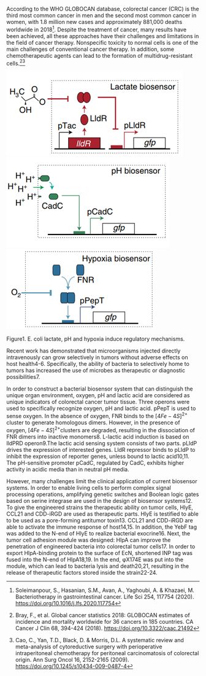According to the WHO GLOBOCAN database, colorectal cancer (CRC) is the third most common cancer in men and the second most common cancer in women, with 1.8 million new cases and approximately 881,000 deaths worldwide in 2018[^1]. Despite the treatment of cancer, many results have been achieved, all these approaches have their challenges and limitations in the field of cancer therapy. Nonspecific toxicity to normal cells is one of the main challenges of conventional cancer therapy. In addition, some chemotherapeutic agents can lead to the formation of multidrug-resistant cells.[^2][^3]

![fig1](img/description/fig1.png)![fig2](img/description/fig2.png)![fig3](img/description/fig3.png)

Figure1. E. coli lactate, pH and hypoxia induce regulatory mechanisms.

Recent work has demonstrated that microorganisms injected directly intravenously can grow selectively in tumors without adverse effects on host health4-6. Specifically, the ability of bacteria to selectively home to tumors has increased the use of microbes as therapeutic or diagnostic possibilities7.

In order to construct a bacterial biosensor system that can distinguish the unique organ environment, oxygen, pH and lactic acid are considered as unique indicators of colorectal cancer tumor tissue. Three operons were used to specifically recognize oxygen, pH and lactic acid. pPepT is used to sense oxygen. In the absence of oxygen, FNR binds to the $[4Fe-4S]^{2+}$ cluster to generate homologous dimers. However, in the presence of oxygen, $[4Fe-4S]^{2+}$clusters are degraded, resulting in the dissociation of FNR dimers into inactive monomers8. L-lactic acid induction is based
on lldPRD operon9.The lactic acid sensing system consists of two parts. pLldP drives the expression of interested genes. LldR repressor binds to pLldP to inhibit the expression of reporter genes, unless bound to lactic acid10,11. The pH-sensitive promoter pCadC, regulated by CadC, exhibits higher activity in acidic media than in neutral pH media.

However, many challenges limit the clinical application of current biosensor systems. In order to enable living cells to perform complex signal processing operations, amplifying genetic switches and Boolean logic gates based on serine integrase are used in the design of biosensor systems12. To give the engineered strains the therapeutic ability on tumor cells, HlyE, CCL21 and CDD-iRGD are used as therapeutic parts. HlyE is testified to able to be used as a pore-forming antitumor toxin13. CCL21 and CDD-iRGD are able to activate the immune response of host14,15. In addition, the YebF tag was added to the N-end of HlyE to realize bacterial exocrine16. Next, the tumor cell adhesion module was designed: HlpA can improve the penetration of engineered bacteria into colorectal tumor cells17. In order to export HlpA-binding protein to the surface of EcN, shortened INP tag was fused into the N-end of HlpA18,19. In the end, φX174E was put into the module, which can lead to bacteria lysis and death20,21, resulting in the release of therapeutic factors stored inside the strain22-24.

[^1]: Soleimanpour, S., Hasanian, S.M., Avan, A., Yaghoubi, A. & Khazaei, M. Bacteriotherapy in gastrointestinal
cancer. Life Sci 254, 117754 (2020). https://doi.org/10.1016/j.lfs.2020.117754
[^2]: Bray, F., et al. Global cancer statistics 2018: GLOBOCAN estimates of incidence and mortality worldwide for
36 cancers in 185 countries. CA Cancer J Clin 68, 394-424 (2018). https://doi.org/10.3322/caac.21492
[^3]: Cao, C., Yan, T.D., Black, D. & Morris, D.L. A systematic review and meta-analysis of cytoreductive surgery
with perioperative intraperitoneal chemotherapy for peritoneal carcinomatosis of colorectal origin. Ann Surg Oncol
16, 2152-2165 (2009). https://doi.org/10.1245/s10434-009-0487-4